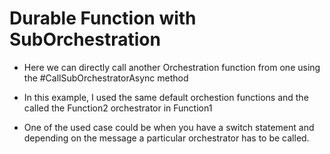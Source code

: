 # Durable Function with SubOrchestration

- Here we can directly call another Orchestration function from one using the #CallSubOrchestratorAsync method
- In this example, I used the same default orchestion functions and the called the Function2 orchestrator in Function1

- One of the used case could be when you have a switch statement and depending on the message a particular orchestrator has to be called.

